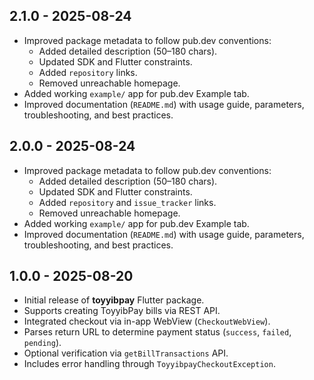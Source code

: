 ## 2.1.0 - 2025-08-24

- Improved package metadata to follow pub.dev conventions:
    - Added detailed description (50–180 chars).
    - Updated SDK and Flutter constraints.
    - Added `repository` links.
    - Removed unreachable homepage.
- Added working `example/` app for pub.dev Example tab.
- Improved documentation (`README.md`) with usage guide, parameters, troubleshooting, and best practices.


## 2.0.0 - 2025-08-24

- Improved package metadata to follow pub.dev conventions:
    - Added detailed description (50–180 chars).
    - Updated SDK and Flutter constraints.
    - Added `repository` and `issue_tracker` links.
    - Removed unreachable homepage.
- Added working `example/` app for pub.dev Example tab.
- Improved documentation (`README.md`) with usage guide, parameters, troubleshooting, and best practices.

## 1.0.0 - 2025-08-20

- Initial release of **toyyibpay** Flutter package.
- Supports creating ToyyibPay bills via REST API.
- Integrated checkout via in-app WebView (`CheckoutWebView`).
- Parses return URL to determine payment status (`success`, `failed`, `pending`).
- Optional verification via `getBillTransactions` API.
- Includes error handling through `ToyyibpayCheckoutException`.

